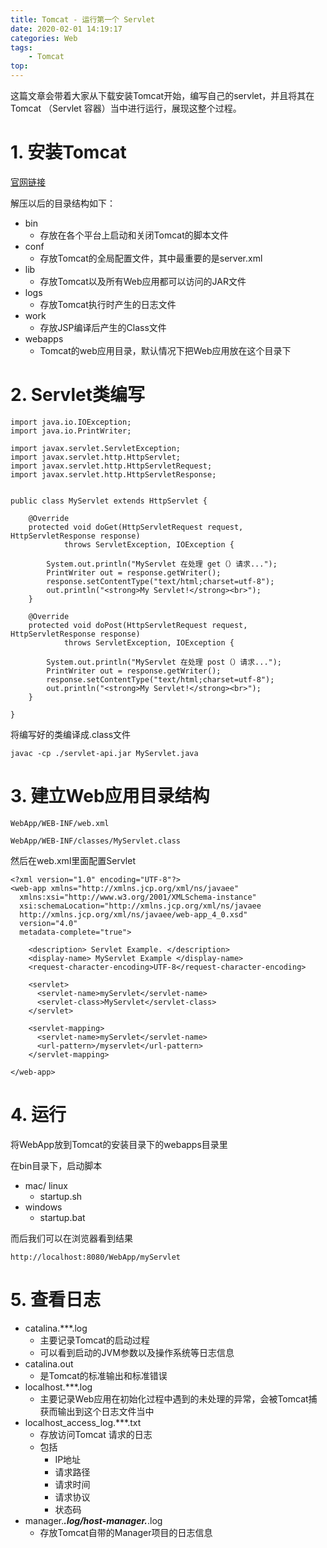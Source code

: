 ```yaml
---
title: Tomcat - 运行第一个 Servlet
date: 2020-02-01 14:19:17
categories: Web
tags:
    - Tomcat
top:
---
```

这篇文章会带着大家从下载安装Tomcat开始，编写自己的servlet，并且将其在Tomcat （Servlet 容器）当中进行运行，展现这整个过程。
 
 # 1. 安装Tomcat
 
 [官网链接](https://tomcat.apache.org/download-90.cgi)
 
 解压以后的目录结构如下：
 
 + bin
    + 存放在各个平台上启动和关闭Tomcat的脚本文件 
 + conf
    + 存放Tomcat的全局配置文件，其中最重要的是server.xml  
 + lib
    + 存放Tomcat以及所有Web应用都可以访问的JAR文件 
 + logs
    + 存放Tomcat执行时产生的日志文件 
 + work
    + 存放JSP编译后产生的Class文件 
 + webapps
    + Tomcat的web应用目录，默认情况下把Web应用放在这个目录下 

# 2. Servlet类编写

    import java.io.IOException;
    import java.io.PrintWriter;
    
    import javax.servlet.ServletException;
    import javax.servlet.http.HttpServlet;
    import javax.servlet.http.HttpServletRequest;
    import javax.servlet.http.HttpServletResponse;
    
    
    public class MyServlet extends HttpServlet {
    
        @Override
        protected void doGet(HttpServletRequest request, HttpServletResponse response)
                throws ServletException, IOException {
    
            System.out.println("MyServlet 在处理 get（）请求...");
            PrintWriter out = response.getWriter();
            response.setContentType("text/html;charset=utf-8");
            out.println("<strong>My Servlet!</strong><br>");
        }
    
        @Override
        protected void doPost(HttpServletRequest request, HttpServletResponse response)
                throws ServletException, IOException {
    
            System.out.println("MyServlet 在处理 post（）请求...");
            PrintWriter out = response.getWriter();
            response.setContentType("text/html;charset=utf-8");
            out.println("<strong>My Servlet!</strong><br>");
        }
    
    }

将编写好的类编译成.class文件

    javac -cp ./servlet-api.jar MyServlet.java

# 3. 建立Web应用目录结构


    WebApp/WEB-INF/web.xml
    
    WebApp/WEB-INF/classes/MyServlet.class

然后在web.xml里面配置Servlet

    <?xml version="1.0" encoding="UTF-8"?>
    <web-app xmlns="http://xmlns.jcp.org/xml/ns/javaee"
      xmlns:xsi="http://www.w3.org/2001/XMLSchema-instance"
      xsi:schemaLocation="http://xmlns.jcp.org/xml/ns/javaee
      http://xmlns.jcp.org/xml/ns/javaee/web-app_4_0.xsd"
      version="4.0"
      metadata-complete="true">
    
        <description> Servlet Example. </description>
        <display-name> MyServlet Example </display-name>
        <request-character-encoding>UTF-8</request-character-encoding>
    
        <servlet>
          <servlet-name>myServlet</servlet-name>
          <servlet-class>MyServlet</servlet-class>
        </servlet>
    
        <servlet-mapping>
          <servlet-name>myServlet</servlet-name>
          <url-pattern>/myservlet</url-pattern>
        </servlet-mapping>
    
    </web-app>

# 4. 运行

将WebApp放到Tomcat的安装目录下的webapps目录里

在bin目录下，启动脚本 
+ mac/ linux
    + startup.sh
+ windows
    + startup.bat


而后我们可以在浏览器看到结果

    http://localhost:8080/WebApp/myServlet

# 5. 查看日志

+ catalina.***.log
    + 主要记录Tomcat的启动过程
    + 可以看到启动的JVM参数以及操作系统等日志信息
+ catalina.out
    + 是Tomcat的标准输出和标准错误
+ localhost.***.log
    + 主要记录Web应用在初始化过程中遇到的未处理的异常，会被Tomcat捕获而输出到这个日志文件当中
+ localhost_access_log.***.txt
    + 存放访问Tomcat 请求的日志
    + 包括
        + IP地址
        + 请求路径
        + 请求时间
        + 请求协议
        + 状态码
+ manager.***.log/host-manager.***.log
    + 存放Tomcat自带的Manager项目的日志信息 